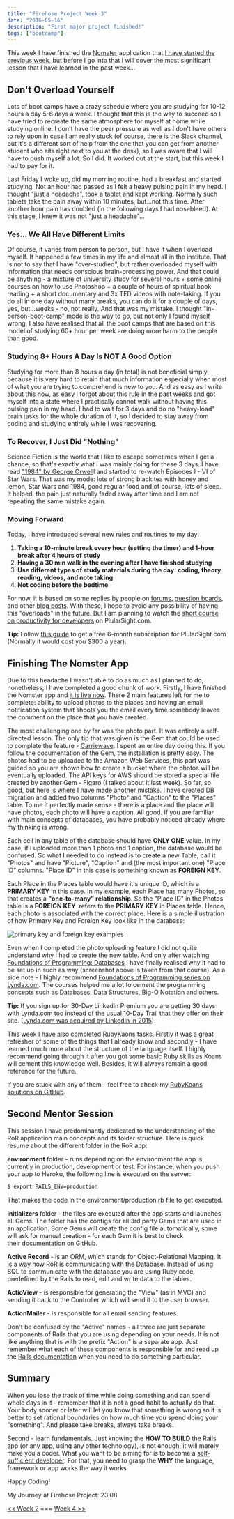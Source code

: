 ```yaml
---
title: "Firehose Project Week 3"
date: "2016-05-16"
description: "First major project finished!"
tags: ["bootcamp"]
---
```


This week I have finished the [Nomster](https://nomster-aleks-gorbenko.herokuapp.com) application that [I have started the previous week](/posts/firehose-project-week-2/), but before I go into that I will cover the most significant lesson that I have learned in the past week...

## Don't Overload Yourself

Lots of boot camps have a crazy schedule where you are studying for 10-12 hours a day 5-6 days a week. I thought that this is the way to succeed so I have tried to recreate the same atmosphere for myself at home while studying online. I don't have the peer pressure as well as I don't have others to rely upon in case I am really stuck (of course, there is the Slack channel, but it's a different sort of help from the one that you can get from another student who sits right next to you at the desk), so I was aware that I will have to push myself a lot. So I did. It worked out at the start, but this week I had to pay for it.

Last Friday I woke up, did my morning routine, had a breakfast and started studying. Not an hour had passed as I felt a heavy pulsing pain in my head. I thought "just a headache", took a tablet and kept working. Normally such tablets take the pain away within 10 minutes, but...not this time. After another hour pain has doubled (in the following days I had nosebleed). At this stage, I knew it was not "just a headache"...

### Yes... We All Have Different Limits

Of course, it varies from person to person, but I have it when I overload myself. It happened a few times in my life and almost all in the institute. That is not to say that I have "over-studied", but rather overloaded myself with information that needs conscious brain-processing power. And that could be anything - a mixture of university study for several hours + some online courses on how to use Photoshop + a couple of hours of spiritual book reading + a short documentary and 3x TED videos with note-taking. If you do all in one day without many breaks, you can do it for a couple of days, yes, but...weeks - no, not really. And that was my mistake. I thought "in-person-boot-camp" mode is the way to go, but not only I found myself wrong, I also have realised that all the boot camps that are based on this model of studying 60+ hour per week are doing more harm to the people than good.

### Studying 8+ Hours A Day Is NOT A Good Option

Studying for more than 8 hours a day (in total) is not beneficial simply because it is very hard to retain that much information especially when most of what you are trying to comprehend is new to you. And as easy as I write about this now, as easy I forgot about this rule in the past weeks and got myself into a state where I practically cannot walk without having this pulsing pain in my head. I had to wait for 3 days and do no "heavy-load" brain tasks for the whole duration of it, so I decided to stay away from coding and studying entirely while I was recovering.

### To Recover, I Just Did "Nothing"

Science Fiction is the world that I like to escape sometimes when I get a chance, so that's exactly what I was mainly doing for these 3 days. I have read ["1984" by George Orwell](http://www.amazon.com/Animal-Farm-1984-George-Orwell/dp/0151010269?ie=UTF8&keywords=1984&qid=1463660868&ref_=sr_1_2&sr=8-2)l and started to re-watch Episodes I - VI of Star Wars. That was my mode: lots of strong black tea with honey and lemon, Star Wars and 1984, good regular food and of course, lots of sleep. It helped, the pain just naturally faded away after time and I am not repeating the same mistake again.

### Moving Forward

Today, I have introduced several new rules and routines to my day:

1. **Taking a 10-minute break every hour (setting the timer) and 1-hour break after 4 hours of study**
2. **Having a 30 min walk in the evening after I have finished studying**
3. **Use different types of study materials during the day: coding, theory reading, videos, and note taking**
4. **Not coding before the bedtime**

For now, it is based on some replies by people on [forums](http://forums.studentdoctor.net/threads/tips-for-studying-for-long-periods-of-time.762218/), [question boards](http://productivity.stackexchange.com/questions/5113/how-to-study-long-hours-without-being-burnt-out-or-getting-bored), and other [blog posts](https://www.examtime.com/blog/study-hacks/). With these, I hope to avoid any possibility of having this "overloads" in the future. But I am planning to watch the [short course on productivity for developers](https://app.pluralsight.com/library/courses/productivity-tips-busy-tech-professional/table-of-contents) on PlularSight.com.

**Tip:** Follow [this guide](https://absolute-sharepoint.com/2015/12/free-pluralsight-6-month-subscription.html) to get a free 6-month subscription for PlularSight.com (Normally it would cost you $300 a year).

## Finishing The Nomster App

Due to this headache I wasn't able to do as much as I planned to do, nonetheless, I have completed a good chunk of work. Firstly, I have finished the Nomster app and [it is live now](https://nomster-aleks-gorbenko.herokuapp.com). There 2 main features left for me to complete: ability to upload photos to the places and having an email notification system that shoots you the email every time somebody leaves the comment on the place that you have created.

The most challenging one by far was the photo part. It was entirely a self-directed lesson. The only tip that was given is the Gem that could be used to complete the feature - [Carriewave](https://github.com/carrierwaveuploader/carrierwave). I spent an entire day doing this. If you follow the documentation of the Gem, the installation is pretty easy. The photos had to be uploaded to the Amazon Web Services, this part was guided so you are shown how to create a bucket where the photos will be eventually uploaded. The API keys for AWS should be stored a special file created by another Gem - Figaro (I talked about it last week). So far, so good, but here is where I have made another mistake. I have created DB migration and added two columns "Photo" and "Caption" to the "Places" table. To me it perfectly made sense - there is a place and the place will have photos, each photo will have a caption. All good. If you are familiar with main concepts of databases, you have probably noticed already where my thinking is wrong.

Each cell in any table of the database should have **ONLY ONE** value. In my case, if I uploaded more than 1 photo and 1 caption, the database would be confused. So what I needed to do instead is to create a new Table, call it "Photos" and have "Picture", "Caption" and (the most important one) "Place ID" columns. "Place ID" in this case is something known as **FOREIGN KEY**.

Each Place in the Places table would have it's unique ID, which is a ****PRIMARY KEY**** in this case. In my example, each Place has many Photos, so that creates a **"one-to-many" relationship**. So the "Place ID" in the Photos table is a **FOREIGN KEY**  refers to the **PRIMARY KEY** in Places table. Hence, each photo is associated with the correct place. Here is a simple illustration of how Primary Key and Foreign Key look like in the database:

![primary key and foreign key examples](/images/primary-key-and-foreign-key-examples.png)

Even when I completed the photo uploading feature I did not quite understand why I had to create the new table. And only after watching [Foundations of Programming: Databases](http://www.lynda.com/Access-tutorials/Foundations-Programming-Databases/412845-2.html) I have finally realised why it had to be set up in such as way (screenshot above is taken from that course). As a side note - I highly recommend [Foundations of Programming series on Lynda.com](http://lynda.com). The courses helped me a lot to cement the programming concepts such as Databases, Data Structures, Big-O Notation and others.

**Tip:** If you sign up for 30-Day LinkedIn Premium you are getting 30 days with Lynda.com too instead of the usual 10-Day Trail that they offer on their site. ([Lynda.com was acquired by LinkedIn in 2015](http://www.recode.net/2015/4/9/11561324/three-reasons-linkedin-broke-the-bank-for-lynda-com)).

This week I have also completed RubyKaons tasks. Firstly it was a great refresher of some of the things that I already know and secondly - I have learned much more about the structure of the language itself. I highly recommend going through it after you got some basic Ruby skills as Koans will cement this knowledge well. Besides, it will always remain a good reference for the future.

If you are stuck with any of them - feel free to check my [RubyKoans solutions on GitHub](https://github.com/aleksgorbenko/ruby_koans).

## Second Mentor Session

This session I have predominantly dedicated to the understanding of the RoR application main concepts and its folder structure. Here is quick resume about the different folder in the RoR app:

**environment** folder - runs depending on the environment the app is currently in production, development or test. For instance, when you push your app to Heroku, the following line is executed on the server:

```bash
$ export RAILS_ENV=production
```

That makes the code in the environment/production.rb file to get executed.

**initializers** folder - the files are executed after the app starts and launches all Gems. The folder has the configs for all 3rd party Gems that are used in an application. Some Gems will create the config file automatically, some will ask for manual creation - for each Gem it is best to check their documentation on GitHub.

**Active Record** - is an ORM, which stands for Object-Relational Mapping. It is a way how RoR is communicating with the Database. Instead of using SQL to communicate with the database you are using Ruby code, predefined by the Rails to read, edit and write data to the tables.

**ActioView** - is responsible for generating the "View" (as in MVC) and sending it back to the Controller which will send it to the user browser.

**ActionMailer** - is responsible for all email sending features.

Don't be confused by the "Active" names - all three are just separate components of Rails that you are using depending on your needs. It is not like anything that is with the prefix "Action" is a separate app. Just remember what each of these components is responsible for and read up the [Rails documentation](http://guides.rubyonrails.org/) when you need to do something particular.

## Summary

When you lose the track of time while doing something and can spend whole days in it - remember that it is not a good habit to actually do that. Your body sooner or later will let you know that something is wrong so it is better to set rational boundaries on how much time you spend doing your "something". And please take breaks, always take breaks.

Second - learn fundamentals. Just knowing the **HOW TO BUILD** the Rails app (or any app, using any other technology), is not enough, it will merely make you a coder. What you want to be aiming for is to become a [self-sufficient developer](http://blog.thefirehoseproject.com/posts/learn-to-code-and-be-self-reliant/). For that, you need to grasp the **WHY** the language, framework or app works the way it works.

Happy Coding!

My Journey at Firehose Project: 23.08

[<< Week 2](/firehose-project-week-2) === [Week 4 >>](/firehose-project-week-4)

